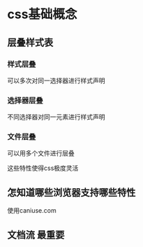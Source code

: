 # css基础概念

## 层叠样式表
### 样式层叠
可以多次对同一选择器进行样式声明
### 选择器层叠
不同选择器对同一元素进行样式声明
### 文件层叠
可以用多个文件进行层叠

这些特性使得css极度灵活

## 怎知道哪些浏览器支持哪些特性
使用caniuse.com

## 文档流 最重要